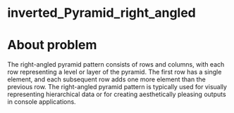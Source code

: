 # inverted_Pyramid_right_angled

# About problem
The right-angled pyramid pattern consists of rows and columns, with each row representing a level or layer of the pyramid.
The first row has a single element, and each subsequent row adds one more element than the previous row.
The right-angled pyramid pattern is typically used for visually representing hierarchical data or for creating aesthetically pleasing outputs in console applications.
